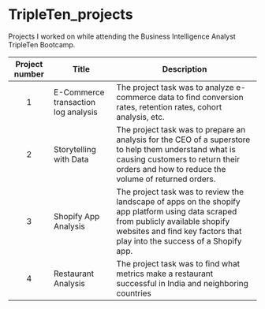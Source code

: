 # TripleTen_projects
Projects I worked on while attending the Business Intelligence Analyst TripleTen Bootcamp.


| Project number | Title | Description |
| :-----------: | ----------- |----------- |
| 1 | E-Commerce transaction log analysis | The project task was to analyze e-commerce data to find conversion rates, retention rates, cohort analysis, etc. |
| 2 | Storytelling with Data | The project task was to prepare an analysis for the CEO of a superstore to help them understand what is causing customers to return their orders and how to reduce the volume of returned orders. |
| 3 | Shopify App Analysis | The project task was to review the landscape of apps on the shopify app platform using data scraped from publicly available shopify websites and find key factors that play into the success of a Shopify app. |
| 4 | Restaurant Analysis | The project task was to find what metrics make a restaurant successful in India and neighboring countries |
